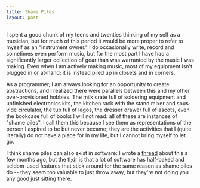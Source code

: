 ```yaml
---
title: Shame Piles
layout: post
---
```

I spent a good chunk of my teens and twenties thinking of my self as a musician, but for much of this period it would be more proper to refer to myself as an "instrument owner." I do occasionally write, record and sometimes even perform music, but for the most part I have had a significantly larger collection of gear than was warranted by the music I was making. Even when I am actively making music, most of my equipment isn't plugged in or at-hand; it is instead piled up in closets and in corners. 

As a programmer, I am always looking for an opportunity to create abstractions, and I realized there were parallels between this and my other over-provisioned hobbies. The milk crate full of soldering equipment and unfinished electronics kits, the kitchen rack with the stand mixer and sous-vide circulator, the tub full of legos, the dresser drawer full of ascots, even the bookcase full of books I will not read: all of these are instances of "shame piles".  I call them this because  I see them as representations of the person I aspired to be but never became; they are the activities that I (quite literally) do not have a place for in my life, but I cannot bring myself to let go.

I think shame piles can also exist in software: I wrote a [thread](https://twitter.com/modernserf/status/1226031002532925441) about this a few months ago, but the tl;dr is that a lot of software has half-baked and seldom-used features that stick around for the same reason as shame piles do -- they seem too valuable to just throw away, but they're not doing you any good just sitting there.

